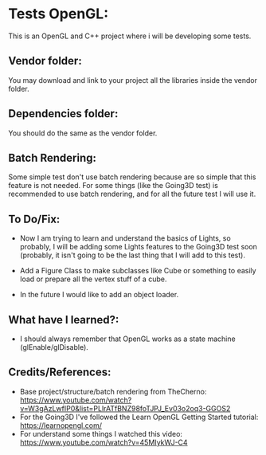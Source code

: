 # Tests OpenGL:

This is an OpenGL and C++ project where i will be developing some tests.

## Vendor folder:

You may download and link to your project all the libraries inside the vendor folder.

## Dependencies folder:

You should do the same as the vendor folder.

## Batch Rendering:

Some simple test don't use batch rendering because are so simple that this feature is not needed. For some things (like the Going3D test) is recommended to use batch rendering, and for all the future test I will use it.

## To Do/Fix:

- Now I am trying to learn and understand the basics of Lights, so probably, I will be adding some Lights features to the Going3D test soon (probably, it isn't going to be the last thing that I will add to this test).

- Add a Figure Class to make subclasses like Cube or something to easily load or prepare all the vertex stuff of a cube. 

- In the future I would like to add an object loader.

## What have I learned?:

- I should always remember that OpenGL works as a state machine (glEnable/glDisable).

## Credits/References:

- Base project/structure/batch rendering from TheCherno: https://www.youtube.com/watch?v=W3gAzLwfIP0&list=PLlrATfBNZ98foTJPJ_Ev03o2oq3-GGOS2 
- For the Going3D I've followed the Learn OpenGL Getting Started tutorial: https://learnopengl.com/
- For understand some things I watched this video: https://www.youtube.com/watch?v=45MIykWJ-C4 